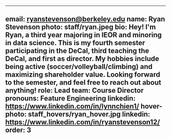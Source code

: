 ---

email: ryanstevenson@berkeley.edu
name: Ryan Stevenson
photo: staff/ryan.jpeg
bio: Hey! I'm Ryan, a third year majoring in IEOR and minoring in data science. This is my fourth semester participating in the DeCal, third teaching the DeCal, and first as director. My hobbies include being active (soccer/volleyball/climbing) and maximizing shareholder value. Looking forward to the semester, and feel free to reach out about anything!
role: Lead
team: Course Director
pronouns: Feature Engineering
linkedin: https://www.linkedin.com/in/lynnchien1/
hover-photo: staff_hovers/ryan_hover.jpg
linkedin: https://www.linkedin.com/in/ryanstevenson12/
order: 3
---